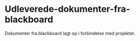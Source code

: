 # Udleverede-dokumenter-fra-blackboard
Dokumenter fra blackboard lagt op i forbindelse med projektet.

